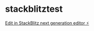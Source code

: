 # stackblitztest

[Edit in StackBlitz next generation editor ⚡️](https://stackblitz.com/~/github.com/mapachekurt/stackblitztest)